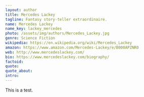 ```yaml
---
layout: author
title: Mercedes Lackey
tagline: Fantasy story-teller extraordinaire.
name: Mercedes Lackey
name_key: lackey_mercedes
photo: /assets/img/authors/Mercedes_Lackey.jpg
genre: Science Fiction
wikipedia: https://en.wikipedia.org/wiki/Mercedes_Lackey
amazon: https://www.amazon.com/Mercedes-Lackey/e/B000APZNR0
web: http://www.mercedeslackey.com/
bio: https://www.mercedeslackey.com/biography/
factoid: 
quote: 
quote_about: 
intro: 
---
```


This is a test.

